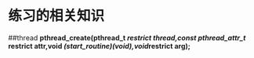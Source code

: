 # 练习的相关知识
##thread
**pthread_create(pthread_t *restrict thread,const pthread_attr_t* restrict attr,void *(*start_routine)(void*),void*restrict arg);**
